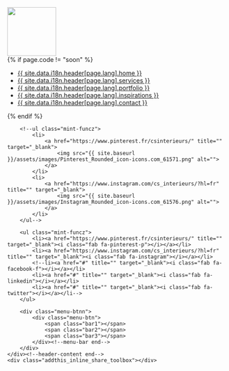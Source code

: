 
<div class="container">
    <div class="header-content">
        <div class="logo">
            <a href="index.html" title="">
                <img width="112" src="{{ site.baseurl }}/assets/images/logo.png" alt="">
            </a>
        </div><!--logo end-->
        <nav>
            {% if page.code != "soon" %}
            <ul>
                <li><a class="{% if page.code == "home" %}active{% endif %}" href="{{ site.baseurl }}/{{ page.lang }}/{{ site.data.i18n.home[page.lang].path }}" title="">{{ site.data.i18n.header[page.lang].home }}</a></li>
                <li><a class="{% if page.code == "services" %}active{% endif %}" href="{{ site.baseurl }}/{{ page.lang }}/{{ site.data.i18n.services[page.lang].path }}" title="">{{ site.data.i18n.header[page.lang].services }}</a></li>
                <li><a class="{% if page.code == "portfolio" %}active{% endif %}" href="{{ site.baseurl }}/{{ page.lang }}/{{ site.data.i18n.portfolio[page.lang].path }}" title="">{{ site.data.i18n.header[page.lang].portfolio }}</a></li>
                <li><a class="{% if page.code == "inspirations" %}active{% endif %}" href="{{ site.baseurl }}/{{ page.lang }}/{{ site.data.i18n.inspirations[page.lang].path }}" title="">{{ site.data.i18n.header[page.lang].inspirations }}</a></li>
                <li><a class="{% if page.code == "contact" %}active{% endif %}" href="{{ site.baseurl }}/{{ page.lang }}/{{ site.data.i18n.contact[page.lang].path }}" title="">{{ site.data.i18n.header[page.lang].contact }}</a></li>
            </ul>
            {% endif %}
        </nav><!--navigation end-->
        
        <!--ul class="mint-funcz">
            <li>
                <a href="https://www.pinterest.fr/csinterieurs/" title="" target="_blank">
                    <img src="{{ site.baseurl }}/assets/images/Pinterest_Rounded_icon-icons.com_61571.png" alt="">
                </a>
            </li>
            <li>
                <a href="https://www.instagram.com/cs_interieurs/?hl=fr" title="" target="_blank">
                    <img src="{{ site.baseurl }}/assets/images/Instagram_Rounded_icon-icons.com_61576.png" alt="">
                </a>
            </li>
        </ul-->

        <ul class="mint-funcz">
            <li><a href="https://www.pinterest.fr/csinterieurs/" title="" target="_blank"><i class="fab fa-pinterest-p"></i></a></li>
            <li><a href="https://www.instagram.com/cs_interieurs/?hl=fr" title="" target="_blank"><i class="fab fa-instagram"></i></a></li>
            <!--li><a href="#" title="" target="_blank"><i class="fab fa-facebook-f"></i></a></li>
            <li><a href="#" title="" target="_blank"><i class="fab fa-linkedin"></i></a></li>
            <li><a href="#" title="" target="_blank"><i class="fab fa-twitter"></i></a></li-->
        </ul>

        <div class="menu-btnn">
            <div class="menu-btn">
                <span class="bar1"></span>
                <span class="bar2"></span>
                <span class="bar3"></span>
            </div><!--menu-bar end-->
        </div>
    </div><!--header-content end-->
    <div class="addthis_inline_share_toolbox"></div>
</div>